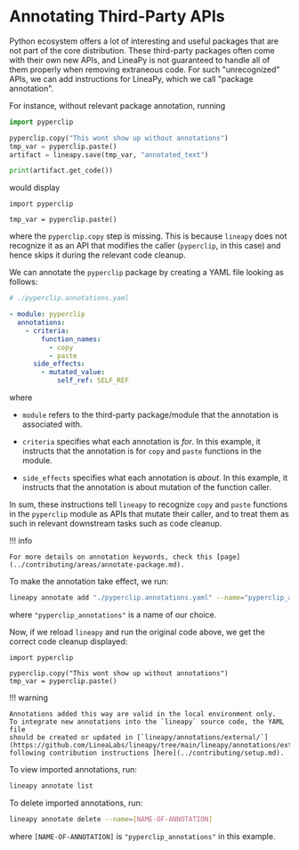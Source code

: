 # Annotating Third-Party APIs

Python ecosystem offers a lot of interesting and useful packages that are not part of the core distribution.
These third-party packages often come with their own new APIs, and LineaPy is not guaranteed to handle all
of them properly when removing extraneous code. For such "unrecognized" APIs, we can add
instructions for LineaPy, which we call "package annotation".

For instance, without relevant package annotation, running

```python
import pyperclip

pyperclip.copy("This wont show up without annotations")
tmp_var = pyperclip.paste()
artifact = lineapy.save(tmp_var, "annotated_text")

print(artifact.get_code())
```

would display

```
import pyperclip

tmp_var = pyperclip.paste()
```

where the `pyperclip.copy` step is missing. This is because `lineapy` does not recognize it
as an API that modifies the caller (`pyperclip`, in this case) and hence skips it
during the relevant code cleanup.

We can annotate the `pyperclip` package by creating a YAML file looking as follows:

```yaml
# ./pyperclip.annotations.yaml

- module: pyperclip
  annotations:
    - criteria:
        function_names:
          - copy
          - paste
      side_effects:
        - mutated_value:
            self_ref: SELF_REF
```

where

* `module` refers to the third-party package/module that the annotation is associated with.

* `criteria` specifies what each annotation is *for*. In this example, it instructs that the annotation is for `copy` and `paste` functions in the module.

* `side_effects` specifies what each annotation is *about*. In this example, it instructs that the annotation is about mutation of the function caller.

In sum, these instructions tell `lineapy` to recognize `copy` and `paste` functions in the `pyperclip` module
as APIs that mutate their caller, and to treat them as such in relevant downstream tasks such as code cleanup.

!!! info

    For more details on annotation keywords, check this [page](../contributing/areas/annotate-package.md).

To make the annotation take effect, we run:

```bash
lineapy annotate add "./pyperclip.annotations.yaml" --name="pyperclip_annotations" 
```

where `"pyperclip_annotations"` is a name of our choice.

Now, if we reload `lineapy` and run the original code above, we get the correct code cleanup displayed:

```
import pyperclip

pyperclip.copy("This wont show up without annotations")
tmp_var = pyperclip.paste()
```

!!! warning

    Annotations added this way are valid in the local environment only.
    To integrate new annotations into the `lineapy` source code, the YAML file
    should be created or updated in [`lineapy/annotations/external/`](https://github.com/LineaLabs/lineapy/tree/main/lineapy/annotations/external),
    following contribution instructions [here](../contributing/setup.md).

To view imported annotations, run:

```bash
lineapy annotate list
```

To delete imported annotations, run:

```bash
lineapy annotate delete --name=[NAME-OF-ANNOTATION]
```

where `[NAME-OF-ANNOTATION]` is `"pyperclip_annotations"` in this example.
